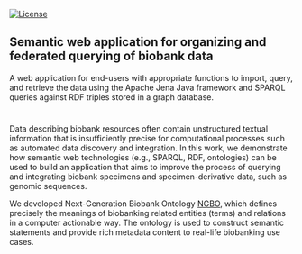 [![License](https://img.shields.io/badge/License-Apache_2.0-blue.svg)](https://opensource.org/licenses/Apache-2.0)



## Semantic web application for organizing and federated querying of biobank data
A web application for end-users with appropriate functions to import, query, and retrieve the data using the Apache Jena Java framework and SPARQL queries against RDF triples stored in a graph database.
#



Data describing biobank resources often contain unstructured textual information that is insufficiently precise for computational processes such as automated data discovery and integration. In this work, we demonstrate how semantic web technologies (e.g., SPARQL, RDF, ontologies) can be used to build an application that aims to improve the process of querying and integrating biobank specimens and specimen-derivative data, such as genomic sequences. 

We developed Next-Generation Biobank Ontology [NGBO](https://github.com/Dalalghamdi/NGBO), which defines precisely the meanings of biobanking related entities (terms) and relations in a computer actionable way. The ontology is used to construct semantic statements and provide rich metadata content to real-life biobanking use cases.
